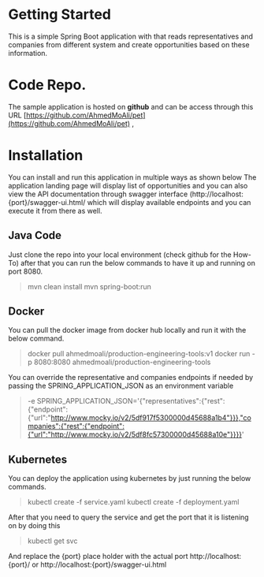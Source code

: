 # Getting Started

This is a simple Spring Boot application with that reads representatives and companies from different system and create opportunities based on these information.


# Code Repo. 

The sample application is hosted on **github** and can be access through this URL [https://github.com/AhmedMoAli/pet](https://github.com/AhmedMoAli/pet) , 

# Installation

You can install and run this application in multiple ways as shown below
The application landing page will display list of opportunities and you can also view the API documentation through swagger interface (http://localhost:{port}/swagger-ui.html/ which will display available endpoints and you can execute it from there as well. 

## Java Code

Just clone the repo into your local environment (check github for the How-To) after that you can run the below commands to have it up and running on port 8080.
>  mvn clean install
>  mvn spring-boot:run

## Docker

You can pull the docker image from docker hub locally and run it with the below command.
> docker pull ahmedmoali/production-engineering-tools:v1
> docker run -p 8080:8080 ahmedmoali/production-engineering-tools

You can override the representative and companies endpoints if needed by passing the SPRING_APPLICATION_JSON as an environment variable 
> -e SPRING_APPLICATION_JSON='{"representatives":{"rest":{"endpoint":{"url":"http://www.mocky.io/v2/5df917f5300000d45688a1b4"}}},"companies":{"rest":{"endpoint":{"url":"http://www.mocky.io/v2/5df8fc57300000d45688a10e"}}}}'

## Kubernetes

You can deploy the application using kubernetes by just running the below commands.
> kubectl create -f service.yaml
> kubectl create -f deployment.yaml

After that you need to query the service and get the port that it is listening on by doing this 
> kubectl get svc

And replace the {port} place holder with the actual port http://localhost:{port}/  or  http://localhost:{port}/swagger-ui.html